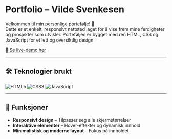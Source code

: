# Portfolio – Vilde Svenkesen

Velkommen til min personlige portefølje! 🎨  
Dette er et enkelt, responsivt nettsted laget for å vise frem mine ferdigheter og prosjekter som utvikler. Porteføljen er bygget med ren HTML, CSS og JavaScript for et lett og oversiktlig design.

[🔗 Se live-demo her](https://portfolio-vildesvenkesen.vercel.app)

---

## 🛠️ Teknologier brukt

![HTML5](https://img.shields.io/badge/HTML5-E34F26?style=for-the-badge&logo=html5&logoColor=white)
![CSS3](https://img.shields.io/badge/CSS3-1572B6?style=for-the-badge&logo=css3&logoColor=white)
![JavaScript](https://img.shields.io/badge/JavaScript-F7DF1E?style=for-the-badge&logo=javascript&logoColor=black)

---

## 🚀 Funksjoner

- **Responsivt design** – Tilpasser seg alle skjermstørrelser
- **Interaktive elementer** – Hover-effekter og dynamisk innhold
- **Minimalistisk og moderne layout** – Fokus på innholdet
